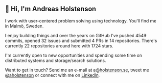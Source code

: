 ## 👋 Hi, I'm Andreas Holstenson

I work with user-centered problem solving using technology. You'll find me in 
Malmö, Sweden. 

I enjoy building things and over the years on GitHub I've pushed 4549
commits, opened 32 issues and submitted 4 PRs in 
14 repositories. There's currently 
22 repositories around here with 1724 stars.

I'm currently open to new opportunities and spending some time on distributed
systems and storage/search solutions.

Want to get in touch? Send me an e-mail at [a@holstenson.se](mailto:a@holstenson.se),
tweet me [@aholstenson](https://twitter.com/aholstenson) or connect with me on
[LinkedIn](http://se.linkedin.com/in/aholstenson).
